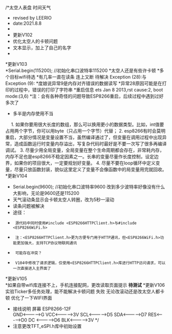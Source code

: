 /*太空人表盘  时间天气
 * revised by LEERIO
 * date:2021.8.8
 *
 * 更新V102  
 * 优化太空人的卡顿问题
 * 文本显示，加上了自己的名字
 * 
 *更新V103   
  *Serial.begin(115200); //初始化串口波特率115200
  *太空人还是有些许卡顿
  *多个目标wifi待选
  *有几率一直在读条   连上又断  待解决 Exception (28):与Exception (9):
  *度娘说异常9是内存对齐错误的数据读写
  *异常28原因可能是在打印的过程中，错误的打印了字符串
  *重启信息 ets Jan  8 2013,rst cause:2, boot mode:(3,6)
  *注：会有各种奇怪的问题导致ESP8266重启，后续过程中遇到过好多次了
 *   多半是内存使用不当

 　 1. 如果你要用很大长度的数组，那么可以换用更小的数据类型。比如，int值要占用两个字节，你可以用byte（只占用一个字节）代替；
        2. esp8266有时会莫明重启，大部分情况是变量设置不当，虽然编译通过了，但变量在调用过程中出现异常，造成函数运行时变量内存溢出，写复杂代码时最好是不要一次写了很多再编译调试。
        3. 尽量少用全局变量，全局变量在整个生命周期都会存在，非常耗内存，内存不足也是esp8266不稳定因素之一。长串的变量尽量作长度控制，设定边界，如果你的项目很大，一定要规划好变量。
        4. 尽量不要在loop循环中定义变量，尽量只放函数封装，貌似这里定义了变量不会像函数中的局变量用完就回收。
            *更新V104  
 * Serial.begin(9600); //初始化串口波特率9600   改到多少波特率好像没有什么大影响，无论是9600还是115200
 * 天气滚动条显示会卡顿太空人转圈，改为5秒一滚动
 * 读条问题被解决
 * 途径：
 *      源代码中同时使用#include <ESP8266HTTPClient.h>与#include <ESP8266WiFi.h>
 *      注：<ESP8266HTTPClient.h>更为方便专门用于HTTP通讯，但<ESP8266WiFi.h>功能更加强大，支持TCP协议物联网通讯
 *      可能存在冲突？
 *      V104中修改了请求逻辑，仅使用<ESP8266HTTPClient.h>库进行HTTP访问请求，可以一次直接进入主界面了
 *更新V105  
 *如果自带wifi库连接不上，手机连接配网，更改读取页面提示   **待测试**
 *更新V106
    实验Ticker多任务处理，能不能解决卡顿问题  失败 无论改滚动还是改太空人都卡顿
    优化了一下WIFI界面
    
 *
   接线说明
   屏幕  ESP8266-12F  
   GND<----->G
   VCC<----->3V
   SCL<----->D5
   SDA<----->D7
   RES<----->D0
   DC <----->D6
   BLK<----->3V
*/
 * 注意更改TFT_eSPI.h库中初始设置
